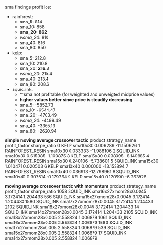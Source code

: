 sma findings profit los:
- rainforest: 
    - sma_5: 814
    - sma_10: 858
    - **sma_20: 862**
    - *wsma_20*: 810
    - sma_40: 816
    - sma_80: 850
- kelp: 
    - sma_5: 212.8  
    - sma_10: 210.8
    - sma_20: **216.8**
    - *wsma_20*: 215.4
    - sma_40: 213.4
    - sma_80: 208.6
- squid_ink: 
    - **sma not profitable (for weighted and unweigted midprice values)
    - **higher values better since price is steadily decreasing**
    - sma_5: -5852.73
    - sma_10: -6544.47
    - sma_20: -4703.49
    - *wsma_20*: -4499.49
    - sma_40: -3365.13
    - sma_80: -2620.94


**simple moving average crossover tactic**
            product strategy_name  profit_factor  sharpe_ratio
0              KELP      sma10x30       0.006289    -11.150626
1  RAINFOREST_RESIN      sma10x30       0.033333    -11.988106
2         SQUID_INK      sma10x30       0.615385     -1.100875
3              KELP      sma15x30       0.038095     -8.149885
4  RAINFOREST_RESIN      sma15x30       0.240106     -5.738601
5         SQUID_INK      sma15x30       1.010471      0.020503
6              KELP      sma10x40       0.000000    -13.152894
7  RAINFOREST_RESIN      sma10x40       0.036913    -12.798961
8         SQUID_INK      sma10x40       0.907514     -0.179364
9              KELP      sma15x40       0.120690     -6.263926


**moving average crossover tactic with momentum**
        product          strategy_name  profit_factor  sharpe_ratio
1058  SQUID_INK  sma16x27xmom28x0.0045       3.172414      1.204433
536   SQUID_INK  sma15x27xmom28x0.0045       3.172414      1.204433
1580  SQUID_INK  sma17x27xmom28x0.0045       3.172414      1.204433
2102  SQUID_INK  sma18x27xmom28x0.0045       3.172414      1.204433
14    SQUID_INK  sma14x27xmom28x0.0045       3.172414      1.204433
2105  SQUID_INK   sma18x27xmom28x0.005       2.558824      1.006879
1061  SQUID_INK   sma16x27xmom28x0.005       2.558824      1.006879
1583  SQUID_INK   sma17x27xmom28x0.005       2.558824      1.006879
539   SQUID_INK   sma15x27xmom28x0.005       2.558824      1.006879
17    SQUID_INK   sma14x27xmom28x0.005       2.558824      1.006879